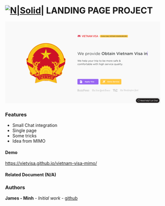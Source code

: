 # [![N|Solid](https://www.viet-visa.com/logos/icon36x36.png)](https://www.viet-visa.com/)| LANDING PAGE PROJECT

[![N|Solid](https://github.com/VietVisa/vietnam-visa-mimo/blob/master/demo.png)](https://www.viet-visa.com/)

### Features
* Small Chat integration
* Single page
* Some tricks
* Idea from MIMO 

#### Demo
https://vietvisa.github.io/vietnam-visa-mimo/

#### Related Document (N/A)


### Authors
**James - Minh** - *Initial work* - [github](https://github.com/jamesmoonlee)
